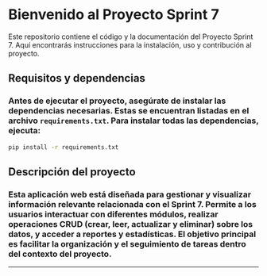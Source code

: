 # Bienvenido al Proyecto Sprint 7

Este repositorio contiene el código y la documentación del Proyecto Sprint 7. Aquí encontrarás instrucciones para la instalación, uso y contribución al proyecto.

## Requisitos y dependencias

### Antes de ejecutar el proyecto, asegúrate de instalar las dependencias necesarias. Estas se encuentran listadas en el archivo `requirements.txt`. Para instalar todas las dependencias, ejecuta:

```bash
pip install -r requirements.txt
```
## Descripción del proyecto

### Esta aplicación web está diseñada para gestionar y visualizar información relevante relacionada con el Sprint 7. Permite a los usuarios interactuar con diferentes módulos, realizar operaciones CRUD (crear, leer, actualizar y eliminar) sobre los datos, y acceder a reportes y estadísticas. El objetivo principal es facilitar la organización y el seguimiento de tareas dentro del contexto del proyecto.
---

